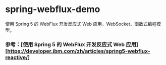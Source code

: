 # spring-webflux-demo
使用 Spring 5 的 WebFlux 开发反应式 Web 应用，WebSocket，函数式编程模型。

### 参考：[使用 Spring 5 的 WebFlux 开发反应式 Web 应用][https://developer.ibm.com/zh/articles/spring5-webflux-reactive/]